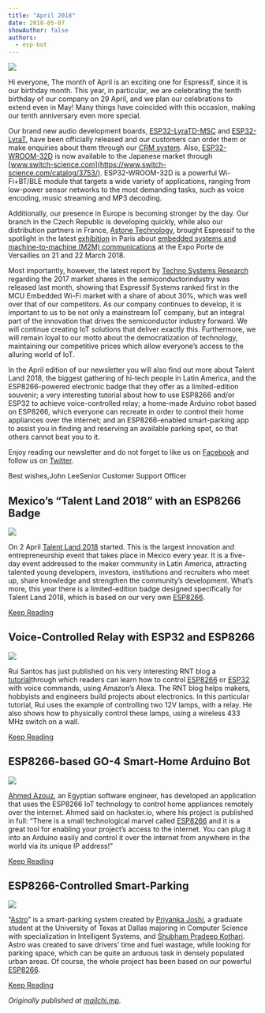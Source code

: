 ```yaml
---
title: "April 2018"
date: 2018-05-07
showAuthor: false
authors: 
  - esp-bot
---
```

![](img/april-1.webp)

Hi everyone, The month of April is an exciting one for Espressif, since it is our birthday month. This year, in particular, we are celebrating the tenth birthday of our company on 29 April, and we plan our celebrations to extend even in May! Many things have coincided with this occasion, making our tenth anniversary even more special.

Our brand new audio development boards, [ESP32-LyraTD-MSC](https://www.espressif.com/sites/default/files/documentation/esp32-lyratd-msc_user_guide_en.pdf) and [ESP32-LyraT](https://www.espressif.com/sites/default/files/esp32-lyrat_user_guide_en.pdf), have been officially released and our customers can order them or make enquiries about them through our [CRM system](https://www.espressif.com/en/company/contact/pre-sale-questions-crm). Also, [ESP32-WROOM-32D](https://www.espressif.com/sites/default/files/documentation/esp_wroom_32d_esp-wroom-32u_datasheet_en.pdf) is now available to the Japanese market through [www.switch-science.com](https://www.switch-science.com/catalog/3753/). ESP32-WROOM-32D is a powerful Wi-Fi+BT/BLE module that targets a wide variety of applications, ranging from low-power sensor networks to the most demanding tasks, such as voice encoding, music streaming and MP3 decoding.

Additionally, our presence in Europe is becoming stronger by the day. Our branch in the Czech Republic is developing quickly, while also our distribution partners in France, [Astone Technology](https://www.astone-technology.com/), brought Espressif to the spotlight in the latest [exhibition](https://www.eventseye.com/fairs/f-rts-embedded-systems-18084-1.html) in Paris about [embedded systems and machine-to-machine (M2M) communications](http://www.zyyne.com/zh5/224667#p=2) at the Expo Porte de Versailles on 21 and 22 March 2018.

Most importantly, however, the latest report by [Techno Systems Research](http://www.t-s-r.co.jp/e/report/4543.html) regarding the 2017 market shares in the semiconductorindustry was released last month, showing that Espressif Systems ranked first in the MCU Embedded Wi-Fi market with a share of about 30%, which was well over that of our competitors. As our company continues to develop, it is important to us to be not only a mainstream IoT company, but an integral part of the innovation that drives the semiconductor industry forward. We will continue creating IoT solutions that deliver exactly this. Furthermore, we will remain loyal to our motto about the democratization of technology, maintaining our competitive prices which allow everyone’s access to the alluring world of IoT.

In the April edition of our newsletter you will also find out more about Talent Land 2018, the biggest gathering of hi-tech people in Latin America, and the ESP8266-powered electronic badge that they offer as a limited-edition souvenir; a very interesting tutorial about how to use ESP8266 and/or ESP32 to achieve voice-controlled relay; a home-made Arduino robot based on ESP8266, which everyone can recreate in order to control their home appliances over the internet; and an ESP8266-enabled smart-parking app to assist you in finding and reserving an available parking spot, so that others cannot beat you to it.

Enjoy reading our newsletter and do not forget to like us on [Facebook](https://www.facebook.com/espressif/) and follow us on [Twitter](https://twitter.com/EspressifSystem).

Best wishes,John LeeSenior Customer Support Officer

## Mexico’s “Talent Land 2018” with an ESP8266 Badge

![](img/april-2.webp)

On 2 April [Talent Land 2018](https://www.2018.talent-land.mx/) started. This is the largest innovation and entrepreneurship event that takes place in Mexico every year. It is a five-day event addressed to the maker community in Latin America, attracting talented young developers, investors, institutions and recruiters who meet up, share knowledge and strengthen the community’s development. What’s more, this year there is a limited-edition badge designed specifically for Talent Land 2018, which is based on our very own [ESP8266](https://www.espressif.com/en/products/hardware/esp8266ex/overview).

[Keep Reading](https://www.espressif.com/en/media_overview/news/mexico%E2%80%99s-%E2%80%9Ctalent-land-2018%E2%80%9D-esp8266-badge?position=0&list=7ysykL8nBYh8RVyjqRcXoctuXfMxl9SGfvPbfFXtV-Q)

## Voice-Controlled Relay with ESP32 and ESP8266

![](img/april-3.webp)

Rui Santos has just published on his very interesting RNT blog a [tutorial](https://www.randomnerdtutorials.com/alexa-echo-with-esp32-and-esp8266/)through which readers can learn how to control [ESP8266](https://www.espressif.com/en/products/hardware/esp8266ex/overview) or [ESP32](https://www.espressif.com/en/products/hardware/esp32/overview) with voice commands, using Amazon’s Alexa. The RNT blog helps makers, hobbyists and engineers build projects about electronics. In this particular tutorial, Rui uses the example of controlling two 12V lamps, with a relay. He also shows how to physically control these lamps, using a wireless 433 MHz switch on a wall.

[Keep Reading](https://www.espressif.com/en/media_overview/news/voice-controlled-relay-esp32-and-esp8266?position=1&list=8gVh2LrXVLpHP9t-cCNfO9nxA0XywVz3nEYbpPtohQQ)

## ESP8266-based GO-4 Smart-Home Arduino Bot

![](img/april-4.webp)

[Ahmed Azouz](http://www.ahmedazouz.com/en/), an Egyptian software engineer, has developed an application that uses the ESP8266 IoT technology to control home appliances remotely over the internet. Ahmed said on hackster.io, where his project is published in full: “There is a small technological marvel called [ESP8266](https://www.espressif.com/en/products/hardware/esp8266ex/overview) and it is a great tool for enabling your project’s access to the internet. You can plug it into an Arduino easily and control it over the internet from anywhere in the world via its unique IP address!”

[Keep Reading](https://www.espressif.com/en/media_overview/news/esp8266-based-go-4-smart-home-arduino-bot?position=2&list=8gVh2LrXVLpHP9t-cCNfO9nxA0XywVz3nEYbpPtohQQ)

## ESP8266-Controlled Smart-Parking

![](img/april-5.webp)

“[Astro](https://www.hackster.io/90426/smart-park-with-astro-6fe898?utm_campaign=new_projects&utm_content=1&utm_medium=email&utm_source=hackster&utm_term=project_name)” is a smart-parking system created by [Priyanka Joshi](https://www.hackster.io/priyanka-joshi), a graduate student at the University of Texas at Dallas majoring in Computer Science with specialization in Intelligent Systems, and [Shubham Pradeep Kothari](https://www.hackster.io/shubham-pradeep-kothari). Astro was created to save drivers’ time and fuel wastage, while looking for parking space, which can be quite an arduous task in densely populated urban areas. Of course, the whole project has been based on our powerful [ESP8266](https://www.espressif.com/en/products/hardware/esp8266ex/overview).

[Keep Reading](https://www.espressif.com/en/media_overview/news/esp8266-controlled-smart-parking-astro?position=3&list=8gVh2LrXVLpHP9t-cCNfO9nxA0XywVz3nEYbpPtohQQ)

*Originally published at *[*mailchi.mp*](https://mailchi.mp/5c9f4c2f53ba/espressif-esp-news-april-2018)*.*
